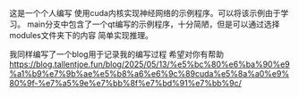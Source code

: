 这是一个个人编写 使用cuda内核实现神经网络的示例程序。可以将该示例由于学习。
main分支中包含了一个qt编写的示例程序，十分简陋，但是可以通过选择modules文件夹下的内容 简单实现推理。

我同样编写了一个blog用于记录我的编写过程 希望对你有帮助 https://blog.tallentjoe.fun/blog/2025/05/13/%e5%bc%80%e6%ba%90%e9%a1%b9%e7%9b%ae%e5%b8%a6%e6%9c%89cuda%e5%8a%a0%e9%80%9f-%e7%a5%9e%e7%bb%8f%e7%bd%91%e7%bb%9c/


